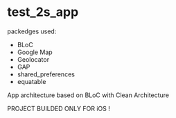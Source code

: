 # test_2s_app

packedges used:
- BLoC
- Google Map
- Geolocator
- GAP
- shared_preferences
- equatable

App architecture based on BLoC with Clean Architecture

PROJECT BUILDED ONLY FOR iOS !
